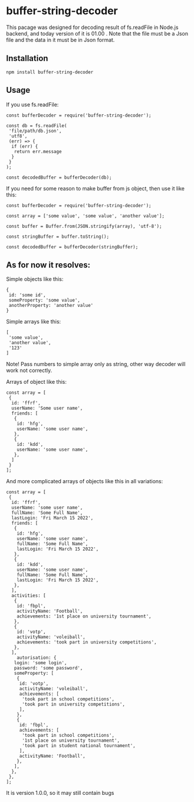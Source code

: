 # buffer-string-decoder

This pacage was designed for decoding result of fs.readFile in Node.js backend, and today version of it is 01.00 .
Note that the file must be a Json file and the data in it must be in Json format.

## Installation

`npm install buffer-string-decoder`

## Usage

If you use fs.readFile:

```
const bufferDecoder = require('buffer-string-decoder');

const db = fs.readFile(
 'file/path/db.json',
 'utf8',
 (err) => {
  if (err) {
   return err.message
  }
 }
);

const decodedBuffer = bufferDecoder(db);
```

If you need for some reason to make buffer from js object, then use it like this:

```
const bufferDecoder = require('buffer-string-decoder');

const array = ['some value', 'some value', 'another value'];

const buffer = Buffer.from(JSON.stringify(array), 'utf-8');

const stringBuffer = buffer.toString();

const decodedBuffer = bufferDecoder(stringBuffer);
```

## As for now it resolves:

Simple objects like this:

```image
{
 id: 'some id',
 someProperty: 'some value',
 anotherProperty: 'another value'
}
```

Simple arrays like this:

```image
[
 'some value',
 'another value',
 '123'
]
```

Note! Pass numbers to simple array only as string, other way decoder will work not correctly.

Arrays of object like this:

```image
const array = [
 {
  id: 'ffrf',
  userName: 'Some user name',
  friends: [
   {
    id: 'hfg',
    userName: 'some user name',
   },
   {
    id: 'kdd',
    userName: 'some user name',
   },
  ]
 }
];
```

And more complicated arrays of objects like this in all variations:

```image
const array = [
 {
  id: 'ffrf',
  userName: 'some user name',
  fullName: 'Some Full Name',
  lastLogin: 'Fri March 15 2022',
  friends: [
   {
    id: 'hfg',
    userName: 'some user name',
    fullName: 'Some Full Name',
    lastLogin: 'Fri March 15 2022',
   },
   {
    id: 'kdd',
    userName: 'some user name',
    fullName: 'Some Full Name',
    lastLogin: 'Fri March 15 2022',
   },
  ],
  activities: [
   {
    id: 'fbpl',
    activityName: 'Football',
    achievements: '1st place on university tournament',
   },
   {
    id: 'votp',
    activityName: 'voleiball',
    achievements: 'took part in university competitions',
   },
  ],
	autorisation: {
   login: 'some login',
   password: 'some password',
   someProperty: [
    {
     id: 'votp',
     activityName: 'voleiball',
     achievements: [
      'took part in school competitions',
      'took part in university competitions',
     ],
    },
    {
     id: 'fbpl',
     achievements: [
      'took part in school competitions',
      '1st place on university tournament',
      'took part in student national tournament',
     ],
     activityName: 'Football',
    },
   ],
  },
 },
];
```

It is version 1.0.0, so it may still contain bugs
